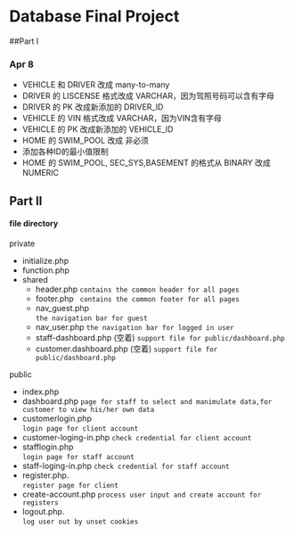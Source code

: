 # Database Final Project
##Part I

### Apr 8
- VEHICLE 和 DRIVER 改成 many-to-many
- DRIVER 的 LISCENSE 格式改成 VARCHAR，因为驾照号码可以含有字母
- DRIVER 的 PK 改成新添加的 DRIVER_ID
- VEHICLE 的 VIN 格式改成 VARCHAR，因为VIN含有字母
- VEHICLE 的 PK 改成新添加的 VEHICLE_ID
- HOME 的 SWIM_POOL 改成 非必须
- 添加各种ID的最小值限制
- HOME 的 SWIM_POOL, SEC_SYS,BASEMENT 的格式从 BINARY 改成 NUMERIC



## Part II

#### file directory
private

- initialize.php
- function.php
- shared
    - header.php    `contains the common header for all pages`
    - footer.php
    ` contains the common footer for all pages`
    - nav_guest.php        
    `the navigation bar for guest`
    - nav_user.php
    `the navigation bar for logged in user`
    - staff-dashboard.php (空着)
    `support file for public/dashboard.php`
    - customer.dashboard.php  (空着)
    `support file for public/dashboard.php`
    
public 

- index.php 
- dashboard.php
	`page for staff to select and manimulate data,for customer to view his/her own data`                   
- customerlogin.php      
  `login page for client account`	
- customer-loging-in.php 
`check credential for client account`
- stafflogin.php   
  `login page for staff account`
- staff-loging-in.php
`check credential for staff account`
- register.php.   
`register page for client`
- create-account.php
`process user input and create account for registers`
- logout.php.   
`log user out by unset cookies`
   
   
